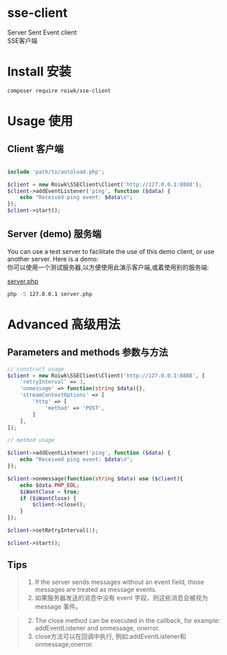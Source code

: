 # sse-client
Server Sent Event client  
SSE客户端


# Install 安装

```sh
composer require roiwk/sse-client
```

# Usage 使用

## Client  客户端

```php

include 'path/to/autoload.php';

$client = new Roiwk\SSEClient\Client('http://127.0.0.1:8888');
$client->addEventListener('ping', function ($data) {
    echo "Received ping event: $data\n";
});
$client->start();
```


## Server (demo)  服务端

You can use a test server to facilitate the use of this demo client, or use another server. Here is a demo:  
你可以使用一个测试服务器,以方便使用此演示客户端,或着使用别的服务端:  

[server.php](./example/server.php)

```sh
php -S 127.0.0.1 server.php
```


# Advanced 高级用法

## Parameters and methods 参数与方法

```php
// construct usage
$client = new Roiwk\SSEClient\Client('http://127.0.0.1:8888', [
    'retryInterval' => 3,
    'onmessage' => function(string $data){},
    'streamContextOptions' => [
        'http' => [
            'method' => 'POST',
        ]
    ],
]);

// method usage

$client->addEventListener('ping', function ($data) {
    echo "Received ping event: $data\n";
});

$client->onmessage(function(string $data) use ($client){
    echo $data.PHP_EOL;
    $iWantClose = true;
    if ($iWantClose) {
        $client->close();
    }
});

$client->setRetryInterval(1);

$client->start();

```

## Tips
>1. If the server sends messages without an event field, those messages are treated as message events.
>1. 如果服务器发送的消息中没有 event 字段，则这些消息会被视为 message 事件。

>2. The close method can be executed in the callback, for example: addEventListener and onmessage, onerror.
>2. close方法可以在回调中执行, 例如:addEventListener和onmessage,onerror.








